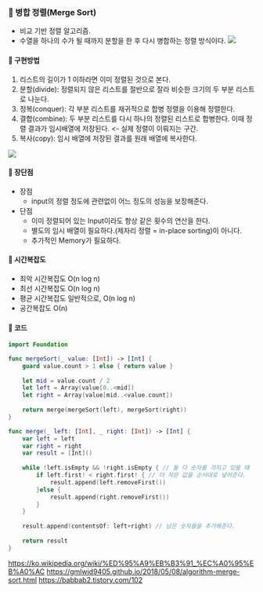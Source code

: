 ### 📍 병합 정렬(Merge Sort)
- 비교 기반 정렬 알고리즘.
- 수열을 하나의 수가 될 때까지 분할을 한 후 다시 병합하는 정렬 방식이다.
![](https://i.imgur.com/Clav1zC.gif)
#### 🔗 구현방법
1. 리스트의 길이가 1 이하라면 이미 정렬된 것으로 본다.
2. 분할(divide): 정렬되지 않은 리스트를 절반으로 잘라 비슷한 크기의 두 부분 리스트로 나눈다.
3. 정복(conquer): 각 부분 리스트를 재귀적으로 합병 정렬을 이용해 정렬한다.
4. 결합(combine): 두 부분 리스트를 다시 하나의 정렬된 리스트로 합병한다. 이때 정렬 결과가 임시배열에 저장된다. <- 실제 정렬이 이뤄지는 구간.
5. 복사(copy): 임시 배열에 저장된 결과를 원래 배열에 복사한다.

![](https://i.imgur.com/z3At868.png)

#### 🔗 장단점
- 장점
    - input의 정렬 정도에 관련없이 어느 정도의 성능을 보장해준다.
- 단점
    - 이미 정렬되어 있는 Input이라도 항상 같은 횟수의 연산을 한다.
    - 별도의 임시 배열이 필요하다.(제자리 정렬 = in-place sorting)이 아니다.
    - 추가적인 Memory가 필요하다.

#### 🔗 시간복잡도 
- 최악 시간복잡도 O(n log n)
- 최선 시간복잡도 O(n log n)
- 평균 시간복잡도 일반적으로, O(n log n)
- 공간복잡도	О(n)

#### 🔗 코드
```swift
import Foundation

func mergeSort(_ value: [Int]) -> [Int] {
    guard value.count > 1 else { return value }
    
    let mid = value.count / 2
    let left = Array(value[0..<mid])
    let right = Array(value[mid..<value.count])
    
    return merge(mergeSort(left), mergeSort(right))
}

func merge(_ left: [Int], _ right: [Int]) -> [Int] {
    var left = left
    var right = right
    var result = [Int]()
    
    while !left.isEmpty && !right.isEmpty { // 둘 다 숫자를 가지고 있을 때
        if left.first! < right.first! { // 더 작은 값을 순서대로 넣어준다.
            result.append(left.removeFirst())
        }else {
            result.append(right.removeFirst())
        }
    }
    
    result.append(contentsOf: left+right) // 남은 숫자들을 추가해준다.
    
    return result
}
```
https://ko.wikipedia.org/wiki/%ED%95%A9%EB%B3%91_%EC%A0%95%EB%A0%AC
https://gmlwjd9405.github.io/2018/05/08/algorithm-merge-sort.html
https://babbab2.tistory.com/102
